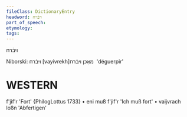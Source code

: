 ```yaml
---
fileClass: DictionaryEntry
headword: ויבֿרח
part_of_speech: 
etymology: 
tags: 
---
```

ויבֿרח

Niborski:
ויבֿרח
[vayivrekh‎]‏
מאַכן ויבֿרח
'déguerpir'

WESTERN
========

f'jif'r 'Fort' {PhilogLottus 1733}
	•	eni muß f'jif'r 'Ich muß fort'
	•	vaijvrach loßn 'Abfertigen'